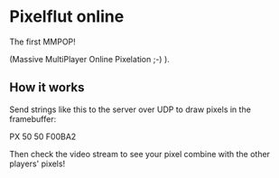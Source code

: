# Pixelflut online

The first MMPOP!

(Massive MultiPlayer Online Pixelation ;-) ).

## How it works

Send strings like this to the server over UDP to draw pixels in the framebuffer:

  PX 50 50 F00BA2

Then check the video stream to see your pixel combine with the other players' pixels!
